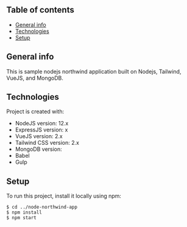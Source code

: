 ## Table of contents
* [General info](#general-info)
* [Technologies](#technologies)
* [Setup](#setup)

## General info
This is sample nodejs northwind application built on Nodejs, Tailwind, VueJS, and MongoDB.

	
## Technologies
Project is created with:
* NodeJS version: 12.x
* ExpressJS version: x
* VueJS version: 2.x
* Tailwind CSS version: 2.x
* MongoDB version: 
* Babel
* Gulp
	
## Setup
To run this project, install it locally using npm:

```
$ cd ../node-northwind-app
$ npm install
$ npm start
```